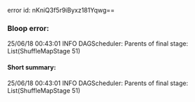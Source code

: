 error id: nKniQ3f5r9iByxz181Yqwg==
### Bloop error:

25/06/18 00:43:01 INFO DAGScheduler: Parents of final stage: List(ShuffleMapStage 51)
#### Short summary: 

25/06/18 00:43:01 INFO DAGScheduler: Parents of final stage: List(ShuffleMapStage 51)
